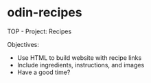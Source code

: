 # odin-recipes
TOP - Project: Recipes

Objectives:
 - Use HTML to build website with recipe links
 - Include ingredients, instructions, and images
 - Have a good time?